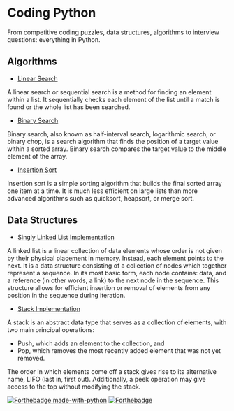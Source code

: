 # Coding Python

From competitive coding puzzles, data structures, algorithms to interview questions: everything in Python.

## Algorithms

- [Linear Search](dsa/linear_search.py)

A linear search or sequential search is a method for finding an element within a list. It sequentially checks each element of the list until a match is found or the whole list has been searched.

- [Binary Search](dsa/binary_search.py)

Binary search, also known as half-interval search, logarithmic search, or binary chop, is a search algorithm that finds the position of a target value within a sorted array. Binary search compares the target value to the middle element of the array.

- [Insertion Sort](dsa/insertion_sort.py)

Insertion sort is a simple sorting algorithm that builds the final sorted array one item at a time. It is much less efficient on large lists than more advanced algorithms such as quicksort, heapsort, or merge sort.

## Data Structures

- [Singly Linked List Implementation](dsa/singly_linked_list.py)

A linked list is a linear collection of data elements whose order is not given by their physical placement in memory. Instead, each element points to the next. It is a data structure consisting of a collection of nodes which together represent a sequence. In its most basic form, each node contains: data, and a reference (in other words, a link) to the next node in the sequence. This structure allows for efficient insertion or removal of elements from any position in the sequence during iteration.

- [Stack Implementation](dsa/stack.py)

A stack is an abstract data type that serves as a collection of elements, with two main principal operations:

- Push, which adds an element to the collection, and
- Pop, which removes the most recently added element that was not yet removed.

The order in which elements come off a stack gives rise to its alternative name, LIFO (last in, first out). Additionally, a peek operation may give access to the top without modifying the stack.

[![Forthebadge made-with-python](http://ForTheBadge.com/images/badges/made-with-python.svg)](https://www.python.org/)
[![Forthebadge](https://forthebadge.com/images/badges/built-with-love.svg)](https://forthebadge.com)
